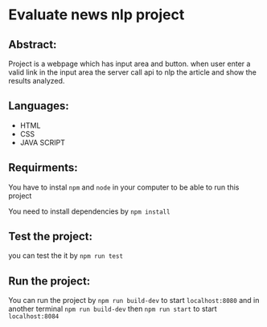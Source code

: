 # Evaluate news nlp project

## Abstract: 
Project is a webpage which has input area and button. when user enter a valid link in the input area the server call api to nlp the article and show the results analyzed.

## Languages:
* HTML
* CSS
* JAVA SCRIPT


## Requirments:
You have to instal `npm` and `node` in your computer to be able to run this project

You need to install dependencies by `npm install`

## Test the project:
you can test the it by `npm run test`
## Run the project:
You can run the project by `npm run build-dev` to start `localhost:8080`
and in another terminal `npm run build-dev` then `npm run start`  to start `localhost:8084`